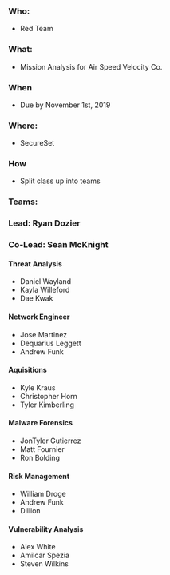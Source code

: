 ### Who:
* Red Team

### What: 
* Mission Analysis for Air Speed Velocity Co.

### When
* Due by November 1st, 2019

### Where:
* SecureSet

### How
* Split class up into teams 

### Teams:

### Lead: Ryan Dozier
### Co-Lead: Sean McKnight

#### Threat Analysis
* Daniel Wayland
* Kayla Willeford
* Dae Kwak

#### Network Engineer
* Jose Martinez
* Dequarius Leggett
* Andrew Funk

#### Aquisitions
* Kyle Kraus
* Christopher Horn
* Tyler Kimberling

#### Malware Forensics
* JonTyler Gutierrez
* Matt Fournier
* Ron Bolding

#### Risk Management
* William Droge
* Andrew Funk
* Dillion

#### Vulnerability Analysis
* Alex White
* Amilcar Spezia
* Steven Wilkins
